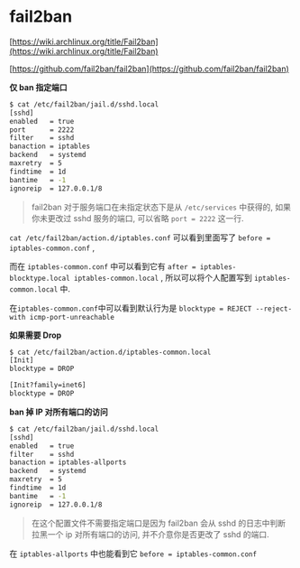 # fail2ban

[https://wiki.archlinux.org/title/Fail2ban](https://wiki.archlinux.org/title/Fail2ban)

[https://github.com/fail2ban/fail2ban](https://github.com/fail2ban/fail2ban)

**仅 ban 指定端口**

```bash
$ cat /etc/fail2ban/jail.d/sshd.local
[sshd]
enabled   = true
port      = 2222
filter    = sshd
banaction = iptables
backend   = systemd
maxretry  = 5
findtime  = 1d
bantime   = -1
ignoreip  = 127.0.0.1/8
```

> fail2ban 对于服务端口在未指定状态下是从 `/etc/services` 中获得的, 如果你未更改过 sshd 服务的端口, 可以省略 `port = 2222` 这一行.
> 

`cat /etc/fail2ban/action.d/iptables.conf` 可以看到里面写了 `before = iptables-common.conf` , 

而在 `iptables-common.conf` 中可以看到它有 `after = iptables-blocktype.local iptables-common.local` , 所以可以将个人配置写到 `iptables-common.local` 中.

在`iptables-common.conf`中可以看到默认行为是 `blocktype = REJECT --reject-with icmp-port-unreachable` 

**如果需要 Drop**

```bash
$ cat /etc/fail2ban/action.d/iptables-common.local
[Init]
blocktype = DROP

[Init?family=inet6]
blocktype = DROP
```

**ban 掉 IP 对所有端口的访问**

```bash
$ cat /etc/fail2ban/jail.d/sshd.local
[sshd]
enabled   = true
filter    = sshd
banaction = iptables-allports
backend   = systemd
maxretry  = 5
findtime  = 1d
bantime   = -1
ignoreip  = 127.0.0.1/8
```

> 在这个配置文件不需要指定端口是因为 fail2ban 会从 sshd 的日志中判断拉黑一个 ip 对所有端口的访问, 并不介意你是否更改了 sshd 的端口.
> 

在 `iptables-allports` 中也能看到它 `before = iptables-common.conf`